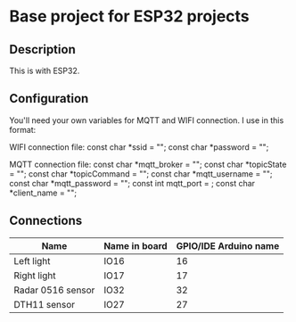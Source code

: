 # Base project for ESP32 projects
## Description
This is with ESP32.

## Configuration
You'll need your own variables for MQTT and WIFI connection. I use in this format:

WIFI connection file:
const char *ssid = "";
const char *password = "";

MQTT connection file:
const char *mqtt_broker = "";
const char *topicState = "";
const char *topicCommand = "";
const char *mqtt_username = "";
const char *mqtt_password = "";
const int mqtt_port = ;
const char *client_name = "";

## Connections
| Name                | Name in board | GPIO/IDE Arduino name |
|---------------------|---------------|-----------------------|
| Left light	      | IO16          | 16                    |
| Right light         | IO17          | 17                    |
| Radar 0516 sensor   | IO32          | 32                    |
| DTH11 sensor        | IO27          | 27                    |
